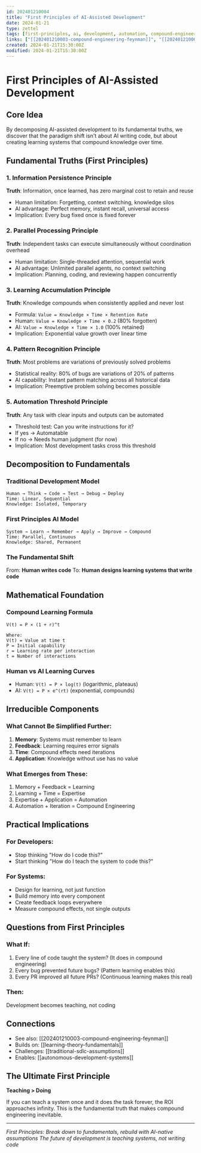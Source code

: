 ```yaml
---
id: 202401210004
title: "First Principles of AI-Assisted Development"
date: 2024-01-21
type: zettel
tags: [first-principles, ai, development, automation, compound-engineering]
links: ["[[202401210003-compound-engineering-feynman]]", "[[202401210002-tdd-specs-principles]]"]
created: 2024-01-21T15:30:00Z
modified: 2024-01-21T15:30:00Z
---
```


# First Principles of AI-Assisted Development
<!-- ID: 202401210004 -->

## Core Idea
By decomposing AI-assisted development to its fundamental truths, we discover that the paradigm shift isn't about AI writing code, but about creating learning systems that compound knowledge over time.

## Fundamental Truths (First Principles)

### 1. Information Persistence Principle
**Truth**: Information, once learned, has zero marginal cost to retain and reuse
- Human limitation: Forgetting, context switching, knowledge silos
- AI advantage: Perfect memory, instant recall, universal access
- Implication: Every bug fixed once is fixed forever

### 2. Parallel Processing Principle
**Truth**: Independent tasks can execute simultaneously without coordination overhead
- Human limitation: Single-threaded attention, sequential work
- AI advantage: Unlimited parallel agents, no context switching
- Implication: Planning, coding, and reviewing happen concurrently

### 3. Learning Accumulation Principle
**Truth**: Knowledge compounds when consistently applied and never lost
- Formula: `Value = Knowledge × Time × Retention Rate`
- Human: `Value = Knowledge × Time × 0.2` (80% forgotten)
- AI: `Value = Knowledge × Time × 1.0` (100% retained)
- Implication: Exponential value growth over linear time

### 4. Pattern Recognition Principle
**Truth**: Most problems are variations of previously solved problems
- Statistical reality: 80% of bugs are variations of 20% of patterns
- AI capability: Instant pattern matching across all historical data
- Implication: Preemptive problem solving becomes possible

### 5. Automation Threshold Principle
**Truth**: Any task with clear inputs and outputs can be automated
- Threshold test: Can you write instructions for it?
- If yes → Automatable
- If no → Needs human judgment (for now)
- Implication: Most development tasks cross this threshold

## Decomposition to Fundamentals

### Traditional Development Model
```
Human → Think → Code → Test → Debug → Deploy
Time: Linear, Sequential
Knowledge: Isolated, Temporary
```

### First Principles AI Model
```
System → Learn → Remember → Apply → Improve → Compound
Time: Parallel, Continuous
Knowledge: Shared, Permanent
```

### The Fundamental Shift
From: **Human writes code**
To: **Human designs learning systems that write code**

## Mathematical Foundation

### Compound Learning Formula
```
V(t) = P × (1 + r)^t

Where:
V(t) = Value at time t
P = Initial capability
r = Learning rate per interaction
t = Number of interactions
```

### Human vs AI Learning Curves
- Human: `V(t) = P × log(t)` (logarithmic, plateaus)
- AI: `V(t) = P × e^(rt)` (exponential, compounds)

## Irreducible Components

### What Cannot Be Simplified Further:
1. **Memory**: Systems must remember to learn
2. **Feedback**: Learning requires error signals
3. **Time**: Compound effects need iterations
4. **Application**: Knowledge without use has no value

### What Emerges from These:
1. Memory + Feedback = Learning
2. Learning + Time = Expertise
3. Expertise + Application = Automation
4. Automation + Iteration = Compound Engineering

## Practical Implications

### For Developers:
- Stop thinking "How do I code this?"
- Start thinking "How do I teach the system to code this?"

### For Systems:
- Design for learning, not just function
- Build memory into every component
- Create feedback loops everywhere
- Measure compound effects, not single outputs

## Questions from First Principles

### What If:
1. Every line of code taught the system? (It does in compound engineering)
2. Every bug prevented future bugs? (Pattern learning enables this)
3. Every PR improved all future PRs? (Continuous learning makes this real)

### Then:
Development becomes teaching, not coding

## Connections
- See also: [[202401210003-compound-engineering-feynman]]
- Builds on: [[learning-theory-fundamentals]]
- Challenges: [[traditional-sdlc-assumptions]]
- Enables: [[autonomous-development-systems]]

## The Ultimate First Principle

**Teaching > Doing**

If you can teach a system once and it does the task forever, the ROI approaches infinity. This is the fundamental truth that makes compound engineering inevitable.

---

*First Principles: Break down to fundamentals, rebuild with AI-native assumptions*
*The future of development is teaching systems, not writing code*